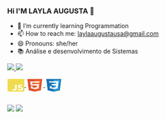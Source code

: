 ### Hi I'M LAYLA AUGUSTA 👋



- 🌱 I’m currently learning Programmation
- 📫 How to reach me: laylaaugustausa@gmail.com
- 😄 Pronouns: she/her
- 📚 Análise e desenvolvimento de Sistemas
  

 <div>
  <a href="https://github.com/laylaagst20">
  <img height="180em" src="https://github-readme-stats.vercel.app/api?username=laylaagst20&show_icons=true&theme=dark&include_all_commits=true&count_private=true"/>
  <img height="180em" src="https://github-readme-stats.vercel.app/api/top-langs/?username=laylaagst20&layout=compact&langs_count=7&theme=cobalt"/>
</div>
  <div style="display: inline_block"><br>
  <img align="center" alt="Layla-Js" height="30" width="40" src="https://raw.githubusercontent.com/devicons/devicon/master/icons/javascript/javascript-plain.svg">
  <img align="center" alt="Layla-HTML" height="30" width="40" src="https://raw.githubusercontent.com/devicons/devicon/master/icons/html5/html5-original.svg">
  <img align="center" alt="Layla-CSS" height="30" width="40" src="https://raw.githubusercontent.com/devicons/devicon/master/icons/css3/css3-original.svg"
</div>
  
  ##
  
<div>
  <a href = "mailto:laylaaugustausa@gmail.com"><img src="https://img.shields.io/badge/-Gmail-%23333?style=for-the-badge&logo=gmail&logoColor=white" target="_blank"></a>
  <a href="https://www.linkedin.com/in/laylaaugusta-45875016a" target="_blank"><img src="https://img.shields.io/badge/-LinkedIn-%230077B5?style=for-the-badge&logo=linkedin&logoColor=white" target="_blank"></a> 

</div>

